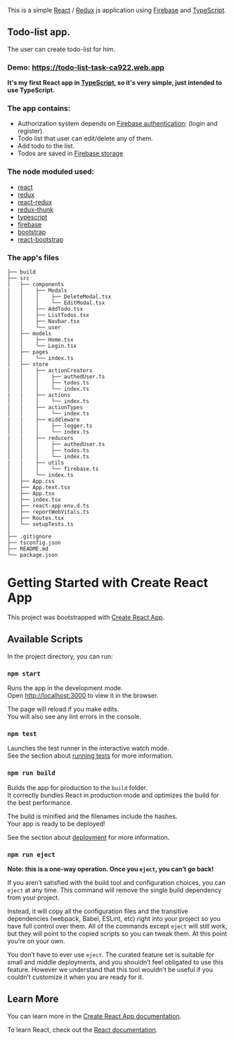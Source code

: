 This is a simple [React](https://reactjs.org) / [Redux](https://redux.js.org) js application using [Firebase](https://firebase.google.com) and [TypeScript](https://www.typescriptlang.org).

## Todo-list app.
The user can create todo-list for him.

### Demo: https://todo-list-task-ca922.web.app

**It's my first React app in [TypeScript](https://www.typescriptlang.org), so it's very simple, just intended to use TypeScript.**

### The app contains: 
- Authorization system depends on [Firebase authentication](https://firebase.google.com/docs/auth): (login and register).
- Todo list that user can edit/delete any of them.
- Add todo to the list.
- Todos are saved in [Firebase storage](https://firebase.google.com/docs/storage)

### The node moduled used:
- [react](https://reactjs.org)
- [redux](https://redux.js.org)
- [react-redux](https://react-redux.js.org/)
- [redux-thunk](https://github.com/reduxjs/redux-thunk) 
- [typescript](https://www.typescriptlang.org) 
- [firebase](https://firebase.google.com) 
- [bootstrap](https://getbootstrap.com) 
- [react-bootstrap](https://react-bootstrap.github.io) 

### The app's files
```
├── build
├── src
│   ├── components
|   |    ├── Modals
│   │    │    ├── DeleteModal.tsx
│   │    │    └── EditModal.tsx
│   │    ├── AddTodo.tsx
│   │    ├── ListTodos.tsx
│   │    ├── Navbar.tsx
│   │    └── user
│   ├── models
│   │    ├── Home.tsx
│   │    └── Login.tsx
│   ├── pages
│   │    └── index.ts
│   ├── store
|   |    ├── actionCreators
│   │    │    ├── authedUser.ts
│   │    │    ├── todos.ts
│   │    │    └── index.ts
|   |    ├── actions
│   │    │    └── index.ts
|   |    ├── actionTypes
│   │    │    └── index.ts
|   |    ├── middleware
│   │    │    ├── logger.ts
│   │    │    └── index.ts
|   |    ├── reducers
│   │    │    ├── authedUser.ts
│   │    │    ├── todos.ts
│   │    │    └── index.ts
|   |    ├── utils
│   │    │    └── firebase.ts
│   │    └── index.ts
│   ├── App.css
│   ├── App.test.tsx
│   ├── App.tsx
│   ├── index.tsx
│   ├── react-app-env.d.ts
│   ├── reportWebVitals.ts
│   ├── Routes.tsx
│   └── setupTests.ts
│   
├── .gitignore
├── tsconfig.json
├── README.md
└── package.json
```

# Getting Started with Create React App

This project was bootstrapped with [Create React App](https://github.com/facebook/create-react-app).

## Available Scripts

In the project directory, you can run:

### `npm start`

Runs the app in the development mode.\
Open [http://localhost:3000](http://localhost:3000) to view it in the browser.

The page will reload if you make edits.\
You will also see any lint errors in the console.

### `npm test`

Launches the test runner in the interactive watch mode.\
See the section about [running tests](https://facebook.github.io/create-react-app/docs/running-tests) for more information.

### `npm run build`

Builds the app for production to the `build` folder.\
It correctly bundles React in production mode and optimizes the build for the best performance.

The build is minified and the filenames include the hashes.\
Your app is ready to be deployed!

See the section about [deployment](https://facebook.github.io/create-react-app/docs/deployment) for more information.

### `npm run eject`

**Note: this is a one-way operation. Once you `eject`, you can’t go back!**

If you aren’t satisfied with the build tool and configuration choices, you can `eject` at any time. This command will remove the single build dependency from your project.

Instead, it will copy all the configuration files and the transitive dependencies (webpack, Babel, ESLint, etc) right into your project so you have full control over them. All of the commands except `eject` will still work, but they will point to the copied scripts so you can tweak them. At this point you’re on your own.

You don’t have to ever use `eject`. The curated feature set is suitable for small and middle deployments, and you shouldn’t feel obligated to use this feature. However we understand that this tool wouldn’t be useful if you couldn’t customize it when you are ready for it.

## Learn More

You can learn more in the [Create React App documentation](https://facebook.github.io/create-react-app/docs/getting-started).

To learn React, check out the [React documentation](https://reactjs.org/).